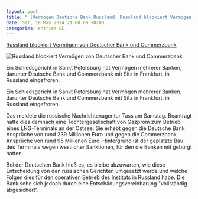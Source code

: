```yaml
---
layout: post
title: " [Vermögen Deutsche Bank Russland] Russland blockiert Vermögen von Deutscher Bank und Commerzbank"
date: Sat, 18 May 2024 21:00:00 +0200
categories: entries DE
---
```

[Russland blockiert Vermögen von Deutscher Bank und Commerzbank](https://www.hessenschau.de/wirtschaft/russland-blockiert-vermoegen-von-deutscher-bank-und-commerzbank-v1,kurz-banken-vermoegen-russland-100.html)

![Russland blockiert Vermögen von Deutscher Bank und Commerzbank](https://www.hessenschau.de/wirtschaft/tagesschau-image-117990~_t-1716048933466_v-16to9__retina.jpg)

Ein Schiedsgericht in Sankt Petersburg hat Vermögen mehrerer Banken, darunter Deutsche Bank und Commerzbank mit Sitz in Frankfurt, in Russland eingefroren.

Ein Schiedsgericht in Sankt Petersburg hat Vermögen mehrerer Banken, darunter Deutsche Bank und Commerzbank mit Sitz in Frankfurt, in Russland eingefroren.

Das meldete die russische Nachrichtenagentur Tass am Samstag. Beantragt hatte dies demnach eine Tochtergesellschaft von Gazprom zum Betrieb eines LNG-Terminals an der Ostsee. Sie erhebt gegen die Deutsche Bank Ansprüche von rund 239 Millionen Euro und gegen die Commerzbank Ansprüche von rund 95 Millionen Euro. Hintergrund ist der geplatzte Bau des Terminals wegen westlicher Sanktionen, für den die Banken mit gebürgt hatten.

Bei der Deutschen Bank hieß es, es bleibe abzuwarten, wie diese Entscheidung von den russischen Gerichten umgesetzt werde und welche Folgen dies für den operativen Betrieb des Instituts in Russland habe. Die Bank sehe sich jedoch durch eine Entschädungsvereinbarung "vollständig abgesichert".

